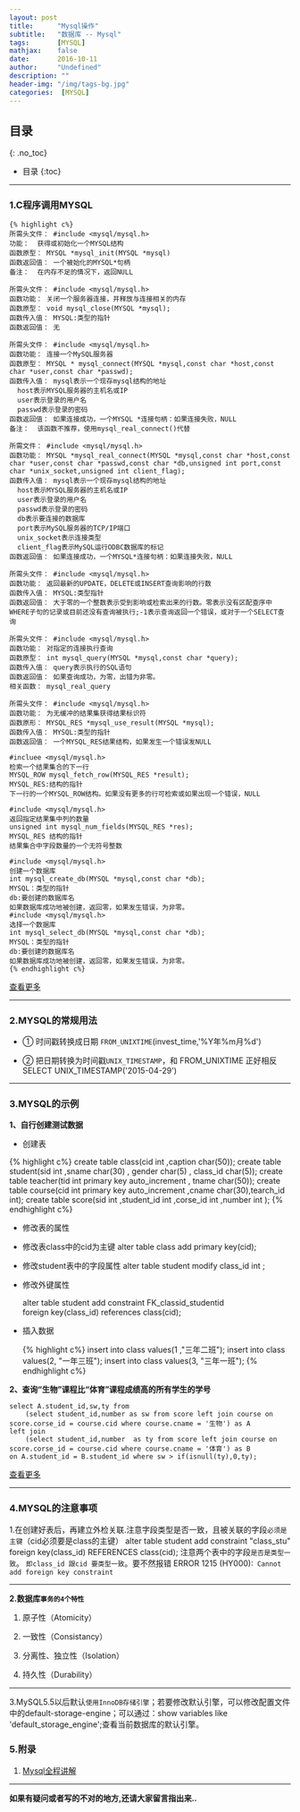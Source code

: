 ```yaml
---
layout: post
title:      "Mysql操作"
subtitle:   "数据库 -- Mysql"
tags:       [MYSQL]
mathjax:    false
date:       2016-10-11
author:     "Undefined"
description: ""
header-img: "/img/tags-bg.jpg"
categories:  [MYSQL]
---
```


## 目录
{: .no_toc}

* 目录
{:toc}

---

### 1.C程序调用MYSQL

	{% highlight c%}
	所需头文件： #include <mysql/mysql.h>
	功能：  获得或初始化一个MYSQL结构
	函数原型： MYSQL *mysql_init(MYSQL *mysql)
	函数返回值： 一个被始化的MYSQL*句柄
	备注：  在内存不足的情况下，返回NULL
	
	所需头文件： #include <mysql/mysql.h>
	函数功能： 关闭一个服务器连接，并释放与连接相关的内存
	函数原型： void mysql_close(MYSQL *mysql);
	函数传入值： MYSQL:类型的指针
	函数返回值： 无
	
	所需头文件： #include <mysql/mysql.h>
	函数功能： 连接一个MySQL服务器
	函数原型： MYSQL * mysql_connect(MYSQL *mysql,const char *host,const char *user,const char *passwd);
	函数传入值： mysql表示一个现存mysql结构的地址
	  host表示MYSQL服务器的主机名或IP
	  user表示登录的用户名
	  passwd表示登录的密码
	函数返回值： 如果连接成功，一个MYSQL *连接句柄：如果连接失败，NULL
	备注：  该函数不推荐，使用mysql_real_connect()代替
	
	所需文件： #include <mysql/mysql.h>
	函数功能： MYSQL *mysql_real_connect(MYSQL *mysql,const char *host,const char *user,const char *passwd,const char *db,unsigned int port,const char *unix_socket,unsigned int client_flag);
	函数传入值： mysql表示一个现存mysql结构的地址
	  host表示MYSQL服务器的主机名或IP
	  user表示登录的用户名
	  passwd表示登录的密码
	  db表示要连接的数据库
	  port表示MySQL服务器的TCP/IP端口
	  unix_socket表示连接类型
	  client_flag表示MySQL运行ODBC数据库的标记
	函数返回值： 如果连接成功，一个MYSQL*连接句柄：如果连接失败，NULL
	
	所需头文件： #include <mysql/mysql.h>
	函数功能： 返回最新的UPDATE，DELETE或INSERT查询影响的行数
	函数传入值： MYSQL:类型指针
	函数返回值： 大于零的一个整数表示受到影响或检索出来的行数。零表示没有区配查序中WHERE子句的记录或目前还没有查询被执行;-1表示查询返回一个错误，或对于一个SELECT查询
	
	所需头文件： #include <mysql/mysql.h>
	函数功能： 对指定的连接执行查询
	函数原型： int mysql_query(MYSQL *mysql,const char *query);
	函数传入值： query表示执行的SQL语句
	函数返回值： 如果查询成功，为零，出错为非零。
	相关函数： mysql_real_query
	
	所需头文件： #include <mysql/mysql.h>
	函数功能： 为无缓冲的结果集获得结果标识符
	函数原形： MYSQL_RES *mysql_use_result(MYSQL *mysql);
	函数传入值： MYSQL:类型的指针
	函数返回值： 一个MYSQL_RES结果结构，如果发生一个错误发NULL
	
	#incluee <mysql/mysql.h>
	检索一个结果集合的下一行
	MYSQL_ROW mysql_fetch_row(MYSQL_RES *result);
	MYSQL_RES:结构的指针
	下一行的一个MYSQL_ROW结构。如果没有更多的行可检索或如果出现一个错误，NULL
	
	#include <mysql/mysql.h>
	返回指定结果集中列的数量
	unsigned int mysql_num_fields(MYSQL_RES *res);
	MYSQL_RES 结构的指针
	结果集合中字段数量的一个无符号整数
	
	#include <mysql/mysql.h>
	创建一个数据库
	int mysql_create_db(MYSQL *mysql,const char *db);
	MYSQL：类型的指针
	db:要创建的数据库名
	如果数据库成功地被创建，返回零，如果发生错误，为非零。
	#include <mysql/mysql.h>
	选择一个数据库
	int mysql_select_db(MYSQL *mysql,const char *db);
	MYSQL：类型的指针
	db:要创建的数据库名
	如果数据库成功地被创建，返回零，如果发生错误，为非零。
	{% endhighlight c%}

[查看更多](http://www.cnblogs.com/nliao/archive/2010/09/09/1822660.html)


---

### 2.MYSQL的常规用法


+ ① 时间戳转换成日期  `FROM_UNIXTIME`(invest_time,'%Y年%m月%d') 

+ ② 把日期转换为时间戳`UNIX_TIMESTAMP`，和 FROM_UNIXTIME 正好相反  SELECT UNIX_TIMESTAMP('2015-04-29')


---

### 3.MYSQL的示例

**1、自行创建测试数据**

+ 创建表

{% highlight c%}
	create table class(cid int ,caption char(50));
	create table student(sid int ,sname char(30) , gender char(5) , class_id  char(5));
	create table teacher(tid int primary key auto_increment , tname char(50));
	create table course(cid int primary key auto_increment ,cname char(30),tearch_id int);
	create table score(sid int ,student_id int ,corse_id int ,number int );
{% endhighlight c%}

+ 修改表的属性

+ 修改表class中的cid为主键  alter table class add primary key(cid);

+ 修改student表中的字段属性 alter table student modify  class_id int ;

+ 修改外键属性 

	alter table student add   constraint   FK_classid_studentid  
	foreign key(class_id) references  class(cid); 

+ 插入数据

	{% highlight c%}
	insert into class values(1 ,"三年二班");
	insert into class values(2, "一年三班");
	insert into class values(3, "三年一班");
	{% endhighlight c%}

**2、查询“生物”课程比“体育”课程成绩高的所有学生的学号**

	select A.student_id,sw,ty from
		(select student_id,number as sw from score left join course on score.corse_id = course.cid where course.cname = '生物') as A
	left join
		(select student_id,number  as ty from score left join course on score.corse_id = course.cid where course.cname = '体育') as B
	on A.student_id = B.student_id where sw > if(isnull(ty),0,ty);

[查看更多](http://www.cnblogs.com/pythonxiaohu/p/5749864.html#)




---

### 4.MYSQL的注意事项

1.在创建好表后，再建立外检关联.注意字段类型是否一致，且被关联的字段`必须是主键`（cid必须要是class的主键）
alter table student add constraint "class_stu" foreign key(class_id) REFERENCES class(cid); 
注意两个表中的字段`是否是类型一致`。 `即class_id 跟cid 要类型一致`。要不然报错
ERROR 1215 (HY000):` Cannot add foreign key constraint`

---


**2.数据库`事务的4个特性`**

1. 原子性（Atomicity）

2. 一致性（Consistancy）

3. 分离性、独立性（Isolation）

4. 持久性（Durability）

---


3.MySQL5.5以后默认`使用InnoDB存储引擎`；若要修改默认引擎，可以修改配置文件中的default-storage-engine；可以通过：show variables like 'default_storage_engine';查看当前数据库的默认引擎。


### 5.附录

1. [Mysql全程讲解](http://blog.csdn.net/aisemi/article/details/55271641?locationNum=10&fps=1)

---

**如果有疑问或者写的不对的地方,还请大家留言指出来..**